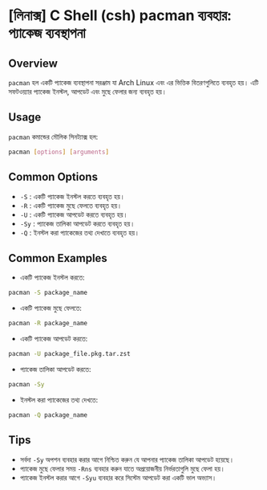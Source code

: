 # [লিনাক্স] C Shell (csh) pacman ব্যবহার: প্যাকেজ ব্যবস্থাপনা

## Overview
`pacman` হল একটি প্যাকেজ ব্যবস্থাপনা সরঞ্জাম যা Arch Linux এবং এর ভিত্তিক বিতরণগুলিতে ব্যবহৃত হয়। এটি সফটওয়্যার প্যাকেজ ইনস্টল, আপডেট এবং মুছে ফেলার জন্য ব্যবহৃত হয়।

## Usage
`pacman` কমান্ডের মৌলিক সিনট্যাক্স হল:

```bash
pacman [options] [arguments]
```

## Common Options
- `-S` : একটি প্যাকেজ ইনস্টল করতে ব্যবহৃত হয়।
- `-R` : একটি প্যাকেজ মুছে ফেলতে ব্যবহৃত হয়।
- `-U` : একটি প্যাকেজ আপডেট করতে ব্যবহৃত হয়।
- `-Sy` : প্যাকেজ তালিকা আপডেট করতে ব্যবহৃত হয়।
- `-Q` : ইনস্টল করা প্যাকেজের তথ্য দেখাতে ব্যবহৃত হয়।

## Common Examples
- একটি প্যাকেজ ইনস্টল করতে:
```bash
pacman -S package_name
```

- একটি প্যাকেজ মুছে ফেলতে:
```bash
pacman -R package_name
```

- একটি প্যাকেজ আপডেট করতে:
```bash
pacman -U package_file.pkg.tar.zst
```

- প্যাকেজ তালিকা আপডেট করতে:
```bash
pacman -Sy
```

- ইনস্টল করা প্যাকেজের তথ্য দেখতে:
```bash
pacman -Q package_name
```

## Tips
- সর্বদা `-Sy` অপশন ব্যবহার করার আগে নিশ্চিত করুন যে আপনার প্যাকেজ তালিকা আপডেট হয়েছে।
- প্যাকেজ মুছে ফেলার সময় `-Rns` ব্যবহার করুন যাতে অপ্রয়োজনীয় নির্ভরতাগুলি মুছে ফেলা হয়।
- প্যাকেজ ইনস্টল করার আগে `-Syu` ব্যবহার করে সিস্টেম আপডেট করা একটি ভাল অভ্যাস।